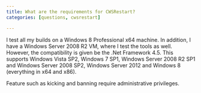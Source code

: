 ```yaml
---
title: What are the requirements for CWSRestart?
categories: [questions, cwsrestart]

---
```

I test all my builds on a Windows 8 Professional x64 machine. In addition, I have a Windows Server 2008 R2 VM, where I test the tools as well. However, the compatibility is given be the .Net Framework 4.5. This supports Windows Vista SP2, Windows 7 SP1, Windows Server 2008 R2 SP1 and Windows Server 2008 SP2, Windows Server 2012 and Windows 8 (everything in x64 and x86).

Feature such as kicking and banning require administrative privileges.